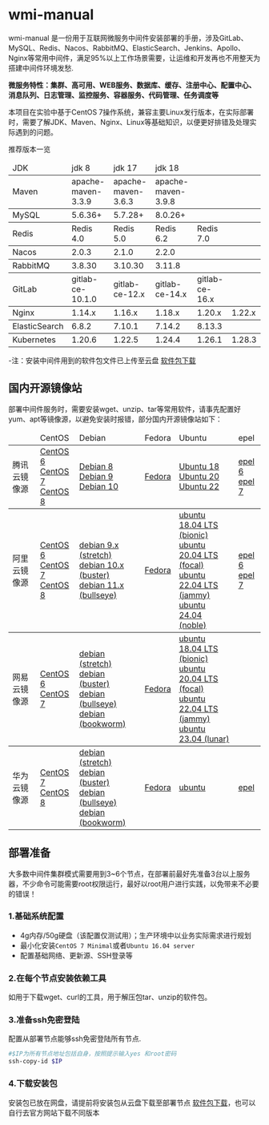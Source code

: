 # wmi-manual
wmi-manual 是一份用于互联网微服务中间件安装部署的手册，涉及GitLab、MySQL、Redis、Nacos、RabbitMQ、ElasticSearch、Jenkins、Apollo、Nginx等常用中间件，满足95%以上工作场景需要，让运维和开发再也不用整天为搭建中间件环境发愁.

**微服务特性：集群、高可用、WEB服务、数据库、缓存、注册中心、配置中心、消息队列、日志管理、监控服务、容器服务、代码管理、任务调度等**

本项目在实验中基于CentOS 7操作系统，兼容主要Linux发行版本，在实际部署时，需要了解JDK、Maven、Nginx、Linux等基础知识，以便更好排错及处理实际遇到的问题。

推荐版本一览
<table>
  <thead>
    <tr>
      <td>JDK</td>
      <td>jdk 8</td>
      <td>jdk 17</td>
      <td>jdk 18</td>
      <td></td>
      <td></td>
    </tr>
  </thead>
  <tbody>
    <tr>
      <td>Maven</td>
      <td>apache-maven-3.3.9</td>
      <td>apache-maven-3.6.3</td>
      <td>apache-maven-3.9.8</td>
      <td></td>
      <td></td>
    </tr>
  </tbody>
  <tbody>
      <tr>
      <td>MySQL</td>
      <td>5.6.36+</td>
      <td>5.7.28+</td>
      <td>8.0.26+</td>
      <td></td>
      <td></td>
    </tr>
  </tbody>  
  <tbody>
    <tr>
      <td>Redis</td>
      <td>Redis 4.0</td>
      <td>Redis 5.0</td>
      <td>Redis 6.2</td>
	  <td>Redis 7.0</td>
	  <td></td>	  
    </tr>
  </tbody> 
  <tbody>
    <tr>
      <td>Nacos</td>
      <td>2.0.3</td>
      <td>2.1.0</td>
      <td>2.2.0</td>
      <td></td>
      <td></td>
    </tr>
  </tbody>  
  <tbody>
    <tr>
      <td>RabbitMQ</td>
	  <td>3.8.30</td>
      <td>3.10.30</td>
      <td>3.11.8</td>
      <td></td>
      <td></td>
    </tr>
  </tbody>    
  <tbody>
    <tr>
      <td>GitLab</td>
      <td>gitlab-ce-10.1.0</td>
      <td>gitlab-ce-12.x</td>
      <td>gitlab-ce-14.x</td>
	  <td>gitlab-ce-16.x</td>
    </tr>
  </tbody>  
  <tbody>
    <tr>
      <td>Nginx</td>
      <td>1.14.x</td>
      <td>1.16.x</td>
	  <td>1.18.x</td>
	  <td>1.20.x</td>	  
	  <td>1.22.x</td>		  
    </tr>
  </tbody>   
  <tbody>
    <tr>
      <td>ElasticSearch</td>
      <td>6.8.2</td>
      <td>7.10.1</td>
	  <td>7.14.2</td>
	  <td>8.13.3</td>
    </tr>
  </tbody>
  <tbody>
    <tr>
      <td>Kubernetes</td>
      <td>1.20.6</td>
      <td>1.22.5</td>
      <td>1.24.4</td>
	  <td>1.26.1</td>
	  <td>1.28.3</td>	  
    </tr>
  </tbody>   
</table>

-注：安装中间件用到的软件包文件已上传至云盘 [软件包下载](https://pan.baidu.com/s/1iW86DlOrECdycPFi8-G8YQ?pwd=cs1c)

## 国内开源镜像站
部署中间件服务时，需要安装wget、unzip、tar等常用软件，请事先配置好yum、apt等镜像源，以避免安装时报错，部分国内开源镜像站如下：
<table>
  <thead>
    <tr>
	  <td></td>
      <td>CentOS</td>
      <td>Debian</td>
      <td>Fedora</td>
      <td>Ubuntu</td>
	  <td>epel</td>
    </tr>
  </thead>
  <tbody>
    <tr>
      <td>腾讯云镜像源</td>
      <td>
	     <a href="https://mirrors.tencent.com/repo/centos6_base.repo">CentOS 6</a></br>
		 <a href="https://mirrors.tencent.com/repo/centos7_base.repo">CentOS 7</a></br>
		 <a href="https://mirrors.tencent.com/repo/centos8_base.repo">CentOS 8</a>
	  </td>
      <td>
	    <a href="https://mirrors.tencent.com/repo/debian8_sources.list">Debian 8</a></br>
	    <a href="https://mirrors.tencent.com/repo/debian9_sources.list">Debian 9</a></br>
		<a href="https://mirrors.tencent.com/repo/debian10_sources.list">Debian 10</a>
	  </td>
      <td>
	     <a href="https://mirrors.tencent.com/repo/fedora.repo">Fedora</a>
	  </td>
	  <td>
	    <a href="https://mirrors.tencent.com/repo/ubuntu18_sources.list">Ubuntu 18</a></br>
		<a href="https://mirrors.tencent.com/repo/ubuntu20_sources.list">Ubuntu 20</a></br>
		<a href="https://mirrors.tencent.com/repo/ubuntu22_sources.list">Ubuntu 22</a>
	  </td>
	  <td>
	  	<a href="https://mirrors.tencent.com/repo/epel-6.repo">epel 6</a></br>
		<a href="https://mirrors.tencent.com/repo/epel-7.repo">epel 7</a>
	  </td>
    </tr>
  </tbody>
  <tbody>
      <tr>
	  <td>阿里云镜像源</td>
      <td>
	    <a href="https://mirrors.aliyun.com/repo/Centos-6.repo">CentOS 6</a></br>
		<a href="https://mirrors.aliyun.com/repo/Centos-7.repo">CentOS 7</a></br>
		<a href="https://mirrors.aliyun.com/repo/Centos-8.repo">CentOS 8</a>
	  </td>
      <td>
	    <a href="https://developer.aliyun.com/mirror/debian?spm=a2c6h.13651102.0.0.7fb11b114KpJne">debian 9.x (stretch)</a></br>
		<a href="https://developer.aliyun.com/mirror/debian?spm=a2c6h.13651102.0.0.7fb11b114KpJne">debian 10.x (buster)</a></br>
		<a href="https://developer.aliyun.com/mirror/debian?spm=a2c6h.13651102.0.0.7fb11b114KpJne">debian 11.x (bullseye)</a>	  
	  </td>
      <td>
	  	<a href="https://mirrors.aliyun.com/repo/fedora.repo">Fedora</a>
	  </td>
      <td>
	    <a href="https://developer.aliyun.com/mirror/ubuntu?spm=a2c6h.13651102.0.0.41b01b11n2Y2lw">ubuntu 18.04 LTS (bionic) </a></br>
		<a href="https://developer.aliyun.com/mirror/ubuntu?spm=a2c6h.13651102.0.0.41b01b11n2Y2lw">ubuntu 20.04 LTS (focal) </a></br>
		<a href="https://developer.aliyun.com/mirror/ubuntu?spm=a2c6h.13651102.0.0.41b01b11n2Y2lw">ubuntu 22.04 LTS (jammy)</a></br>
        <a href="https://developer.aliyun.com/mirror/ubuntu?spm=a2c6h.13651102.0.0.41b01b11n2Y2lw">ubuntu 24.04 (noble)</a>		    
	  </td>
	  <td>
	  	<a href="https://mirrors.aliyun.com/repo/epel-6.repo">epel 6</a></br>
		<a href="https://mirrors.aliyun.com/repo/epel-7.repo">epel 7</a>
	  </td>	  
    </tr>
  </tbody>  
  <tbody>
    <tr>
      <td>网易云镜像源</td>
      <td>
	    <a href="https://mirrors.163.com/.help/CentOS6-Base-163.repo">CentOS 6</a></br>
		<a href="https://mirrors.163.com/.help/CentOS7-Base-163.repo">CentOS 7</a></br>  
	  </td>
      <td>
	    <a href="https://mirrors.163.com/.help/sources.list.stretch">debian (stretch)</a></br>
		<a href="https://mirrors.163.com/.help/sources.list.buster">debian (buster)</a></br>
		<a href="https://mirrors.163.com/.help/sources.list.bullseye">debian (bullseye)</a></br>
        <a href="https://mirrors.163.com/.help/sources.list.bookworm">debian (bookworm)</a>		
	  </td>
      <td>
	    <a href="https://mirrors.163.com/.help/fedora-163.repo">Fedora</a>
	  </td>
	  <td>
	    <a href="https://mirrors.163.com/.help/sources.list.bionic">ubuntu 18.04 LTS (bionic) </a></br>
		<a href="https://mirrors.163.com/.help/sources.list.focal">ubuntu 20.04 LTS (focal) </a></br>
		<a href="https://mirrors.163.com/.help/sources.list.jammy">ubuntu 22.04 LTS (jammy)</a></br>
        <a href="https://mirrors.163.com/.help/sources.list.lunar">ubuntu 23.04 (lunar)</a>			  
	  </td>
	  <td></td>	  
    </tr>
  </tbody> 
  <tbody>
    <tr>
      <td>华为云镜像源</td>
      <td>
	    <a href="https://mirrors.huaweicloud.com/repository/conf/CentOS-7-anon.repo">CentOS 7</a></br>
		<a href="https://mirrors.huaweicloud.com/repository/conf/CentOS-8-anon.repo">CentOS 8</a></br>  
	  </td>
      <td>
	    <a href="https://mirrors.huaweicloud.com/mirrorDetail/5ea14e0757bdf83a14170fdf?mirrorName=debian&catalog=os">debian (stretch)</a></br>
		<a href="https://mirrors.huaweicloud.com/mirrorDetail/5ea14e0757bdf83a14170fdf?mirrorName=debian&catalog=os">debian (buster)</a></br>
		<a href="https://mirrors.huaweicloud.com/mirrorDetail/5ea14e0757bdf83a14170fdf?mirrorName=debian&catalog=os">debian (bullseye)</a></br>
        <a href="https://mirrors.huaweicloud.com/mirrorDetail/5ea14e0757bdf83a14170fdf?mirrorName=debian&catalog=os">debian (bookworm)</a>		
	  </td>
      <td>
	    <a href="https://mirrors.huaweicloud.com/mirrorDetail/5ea14dee7c04483df02c7103?mirrorName=fedora&catalog=os">Fedora</a>
	  </td>
	  <td>
	    <a href="https://mirrors.huaweicloud.com/mirrorDetail/5ea14ecab05943f36fb75ee7?mirrorName=ubuntu&catalog=os">ubuntu</a>		  
	  </td>
	  <td>
	    <a href="https://mirrors.huaweicloud.com/mirrorDetail/5ea154f4e2d71cf5b9fb037d?mirrorName=epel&catalog=os">epel</a>
	  </td>	 
    </tr>
  </tbody>
</table>


## 部署准备

大多数中间件集群模式需要用到3~6个节点，在部署前最好先准备3台以上服务器，不少命令可能需要root权限运行，最好以root用户进行实践，以免带来不必要的错误！

### 1.基础系统配置

+ 4g内存/50g硬盘（该配置仅测试用）；生产环境中以业务实际需求进行规划
+ 最小化安装`CentOS 7 Minimal`或者`Ubuntu 16.04 server`
+ 配置基础网络、更新源、SSH登录等

### 2.在每个节点安装依赖工具

如用于下载wget、curl的工具，用于解压包tar、unzip的软件包。

### 3.准备ssh免密登陆

配置从部署节点能够ssh免密登陆所有节点.

``` bash
#$IP为所有节点地址包括自身，按照提示输入yes 和root密码
ssh-copy-id $IP 
```

### 4.下载安装包

安装包已放在网盘，请提前将安装包从云盘下载至部署节点 [软件包下载](https://pan.baidu.com/s/1iW86DlOrECdycPFi8-G8YQ?pwd=cs1c)，也可以自行去官方网站下载不同版本

